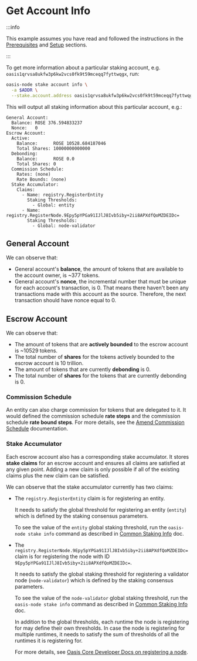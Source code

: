 # Get Account Info

:::info

This example assumes you have read and followed the instructions in the [Prerequisites](prerequisites.md) and [Setup](setup.md) sections.

:::

To get more information about a particular staking account, e.g. `oasis1qrvsa8ukfw3p6kw2vcs0fk9t59mceqq7fyttwqgx`, run:

```bash
oasis-node stake account info \
  -a $ADDR \
  --stake.account.address oasis1qrvsa8ukfw3p6kw2vcs0fk9t59mceqq7fyttwqgx
```

This will output all staking information about this particular account, e.g.:

```
General Account:
  Balance: ROSE 376.594833237
  Nonce:   0
Escrow Account:
  Active:
    Balance:      ROSE 10528.684187046
    Total Shares: 10000000000000
  Debonding:
    Balance:      ROSE 0.0
    Total Shares: 0
  Commission Schedule:
    Rates: (none)
    Rate Bounds: (none)
  Stake Accumulator:
    Claims:
      - Name: registry.RegisterEntity
        Staking Thresholds:
          - Global: entity
      - Name: registry.RegisterNode.9Epy5pYPGa91IJlJ8Ivb5iby+2ii8APXdfQoMZDEIDc=
        Staking Thresholds:
          - Global: node-validator
```

## General Account

We can observe that:

* General account's **balance**, the amount of tokens that are available to the account owner, is \~377 tokens.
* General account's **nonce**, the incremental number that must be unique for each account's transaction, is 0. That means there haven't been any transactions made with this account as the source. Therefore, the next transaction should have nonce equal to 0.

## Escrow Account

We can observe that:

* The amount of tokens that are **actively bounded** to the escrow account is \~10529 tokens.
* The total number of **shares** for the tokens actively bounded to the escrow account is 10 trillion.
* The amount of tokens that are currently **debonding** is 0.
* The total number of **shares** for the tokens that are currently debonding is 0.

### Commission Schedule

An entity can also charge commission for tokens that are delegated to it. It would defined the commission schedule **rate steps** and the commission schedule **rate bound steps**. For more details, see the [Amend Commission Schedule](../../../run-a-node/set-up-your-node/amend-commission-schedule.md) documentation.

### Stake Accumulator

Each escrow account also has a corresponding stake accumulator. It stores **stake claims** for an escrow account and ensures all claims are satisfied at any given point. Adding a new claim is only possible if all of the existing claims plus the new claim can be satisfied.

We can observe that the stake accumulator currently has two claims:

* The `registry.RegisterEntity` claim is for registering an entity.

  It needs to satisfy the global threshold for registering an entity (`entity`) which is defined by the staking consensus parameters.

  To see the value of the `entity` global staking threshold, run the `oasis-node stake info` command as described in [Common Staking Info](common-staking-info.md) doc.

* The `registry.RegisterNode.9Epy5pYPGa91IJlJ8Ivb5iby+2ii8APXdfQoMZDEIDc=` claim is for registering the node with ID `9Epy5pYPGa91IJlJ8Ivb5iby+2ii8APXdfQoMZDEIDc=`.

  It needs to satisfy the global staking threshold for registering a validator node (`node-validator`) which is defined by the staking consensus parameters.

  To see the value of the `node-validator` global staking threshold, run the `oasis-node stake info` command as described in [Common Staking Info](common-staking-info.md) doc.

  In addition to the global thresholds, each runtime the node is registering for may define their own thresholds. In case the node is registering for multiple runtimes, it needs to satisfy the sum of thresholds of all the runtimes it is registering for.

  For more details, see [Oasis Core Developer Docs on registering a node](../../../../../oasis-core/consensus/services/registry#register-node).
